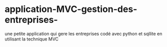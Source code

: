 # application-MVC-gestion-des-entreprises-
une petite application qui gere les entreprises codé avec python et sqllite en utilisant la technique MVC 
